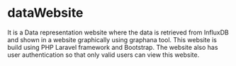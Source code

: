 # dataWebsite
It is a Data representation website where the data is retrieved from InfluxDB and shown in a website graphically using graphana tool. This website is build using PHP Laravel framework and Bootstrap. The website also has user authentication so that only valid users can view this website.
